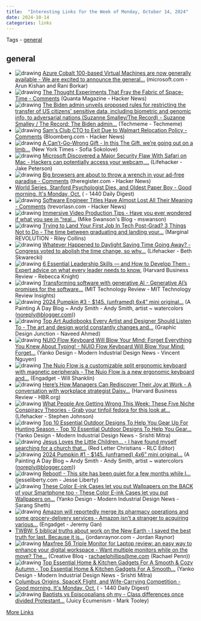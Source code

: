 ```yaml
---
title:  "Interesting Links for the Week of Monday, October 14, 2024"
date: 2024-10-14
categories: links
---
```


Tags  - [general](#general)


## general
- <img src='https://azurecomcdn.azureedge.net/cvt-7d64a6ad74031547d52bb8966c6b97369c40657ae8f5970a88b66ebda92d90a2/images/shared/social/azure-icon-250x250.png' alt='drawing' style='max-height: 100px;'/>  [Azure Cobalt 100-based Virtual Machines are now generally available - We are excited to announce the general...](https://azure.microsoft.com/en-us/blog/azure-cobalt-100-based-virtual-machines-are-now-generally-available/) (microsoft.com - Arun Kishan and Rani Borkar)
- <img src='https://news.ycombinator.com/y18.svg' alt='drawing' style='max-height: 100px;'/>  [The Thought Experiments That Fray the Fabric of Space-Time - Comments](https://www.quantamagazine.org/the-thought-experiments-that-fray-the-fabric-of-space-time-20240925/) (Quanta Magazine - Hacker News)
- <img src='http://www.techmeme.com/241021/i23.jpg' alt='drawing' style='max-height: 100px;'/>  [The Biden admin unveils proposed rules for restricting the transfer of US citizens' sensitive data, including biometric and genomic info, to adversarial nations (Suzanne Smalley/The Record) -   Suzanne Smalley / The Record: The Biden admin...](http://www.techmeme.com/241021/p23#a241021p23) (Techmeme - Techmeme)
- <img src='https://news.ycombinator.com/y18.svg' alt='drawing' style='max-height: 100px;'/>  [Sam's Club CTO to Exit Due to Walmart Relocation Policy - Comments](https://www.bloomberg.com/news/articles/2024-10-21/senior-walmart-wmt-executive-to-leave-company-due-to-relocation-policy) (Bloomberg.com - Hacker News)
- <img src='https://cdn.thewirecutter.com/wp-content/media/2024/10/241017-The-Gift-Top-Art-fallback.jpg?auto=webp&amp;quality=60&amp;width=630' alt='drawing' style='max-height: 100px;'/>  [A Can’t-Go-Wrong Gift -   In this The Gift, we’re going out on a limb...](https://www.nytimes.com/wirecutter/reviews/the-gift-go-to-gift-2024-1021/?utm_source=rss&utm_medium=feed&utm_campaign=RSS%20Feed) (New York Times - Sofia Sokolove)
- <img src='https://lifehacker.com/imagery/articles/01JAQP6B8WBSDXSDWN54FH9PKD/hero-image.jpg' alt='drawing' style='max-height: 100px;'/>  [Microsoft Discovered a Major Security Flaw With Safari on Mac - Hackers can potentially access your webcam,...](https://lifehacker.com/tech/microsoft-discovered-a-major-security-flaw-with-safari-on-mac) (Lifehacker - Jake Peterson)
- <img src='https://news.ycombinator.com/y18.svg' alt='drawing' style='max-height: 100px;'/>  [Big browsers are about to throw a wrench in your ad-free paradise - Comments](https://www.theregister.com/2024/10/21/ublock_firefox_chrome_issues/) (theregister.com - Hacker News)
-  [World Series, Stanford Psychologist Dies, and Oldest Paper Boy - Good morning. It's Monday, Oct.](mailto:reader-forwarded-email/ffee22d5c72cead7584b004df00a7857) ( - 1440 Daily Digest)
- <img src='https://news.ycombinator.com/y18.svg' alt='drawing' style='max-height: 100px;'/>  [Software Engineer Titles Have Almost Lost All Their Meaning - Comments](https://www.trevorlasn.com/blog/software-engineer-titles-have-almost-lost-all-their-meaning) (trevorlasn.com - Hacker News)
- <img src='https://blog.mikeswanson.com/wp-content/uploads/2024/04/MikeIcon-150x150.png' alt='drawing' style='max-height: 100px;'/>  [Immersive Video Production Tips - Have you ever wondered if what you see in “real...](https://blog.mikeswanson.com/immersive-video-production-tips/) (Mike Swanson's Blog - mswanson)
- <img src='https://spin.atomicobject.com/wp-content/uploads/user-testing-JillDeVriesPhotography-AO2022-150-1-1-scaled.jpg' alt='drawing' style='max-height: 100px;'/>  [Trying to Land Your First Job In Tech Post-Grad? 3 Things Not to Do - The time between graduating and landing your...](https://feeds.feedblitz.com/~/906461459/0/atomicspin~Trying-to-Land-Your-First-Job-In-Tech-PostGrad-Things-Not-to-Do/) (Marginal REVOLUTION - Riley Collins)
- <img src='https://lifehacker.com/imagery/articles/01HF2HDEP9RF9N7K9PWKXF57P8/hero-image.jpg' alt='drawing' style='max-height: 100px;'/>  [Whatever Happened to Daylight Saving Time Going Away? - Congress voted to abolish the time change, so why...](https://lifehacker.com/what-happened-to-ending-daylight-saving-time) (Lifehacker - Beth Skwarecki)
- <img src='https://hbr.org/favicon.ico' alt='drawing' style='max-height: 100px;'/>  [6 Essential Leadership Skills — and How to Develop Them - Expert advice on what every leader needs to know.](https://hbr.org/2024/10/6-essential-leadership-skills-and-how-to-develop-them) (Harvard Business Review - Rebecca Knight)
- <img src='https://www.technologyreview.com/static/media/favicon.1cfcdb44759a0f93ddf5feb5405dd4cc.ico' alt='drawing' style='max-height: 100px;'/>  [Transforming software with generative AI - Generative AI’s promises for the software...](https://www.technologyreview.com/2024/10/17/1105295/transforming-software-with-generative-ai/) (MIT Technology Review - MIT Technology Review Insights)
- <img src='https://blogger.googleusercontent.com/img/b/R29vZ2xl/AVvXsEjw4rXDQ3bmjFMyrd2p3TzlGjnW-rXciKsixyTQ9rgK4cSTrF0kgmPoKIep2tUQtFpW4FYkBc8NGFid1xCdQ1IKZX-wfHnhwi603ib5HwFj_G9qif3cH-4a2Wg04g2DbwpZFnyhgr6Vj1GMovKew5ZQKj_IWds1pZTifZYKf8gkL_XhzwaiynacHRIss-A/w400-h264/FullSizeRender.jpeg' alt='drawing' style='max-height: 100px;'/>  [2024 Pumpkin #3 - $145. (unframed) 6x4” mini original...](http://andysmithartist.blogspot.com/2024/10/2024-pumpkin-3.html) (A Painting A Day Blog ~ Andy Smith - Andy Smith, artist ~ watercolors (noreply@blogger.com))
- <img src='https://graphicdesignjunction.com/wp-content/uploads/2024/10/girl_listing_audiobooks.jpg' alt='drawing' style='max-height: 100px;'/>  [Top Art Audiobooks Every Artist and Designer Should Listen To - The art and design world constantly changes and...](https://graphicdesignjunction.com/2024/10/top-art-audiobooks-every-artist-and-designer-should-listen-to/) (Graphic Design Junction - Naveed Ahmed)
- <img src='https://www.yankodesign.com/images/design_news/2024/10/nuio-flow-keyboard-will-blow-your-mind-forget-everything-you-knew-about-typing/NUIO-Flow-Keyboard-1.jpg' alt='drawing' style='max-height: 100px;'/>  [NUIO Flow Keyboard Will Blow Your Mind: Forget Everything You Knew About Typing! - NUIO Flow Keyboard Will Blow Your Mind: Forget...](https://www.yankodesign.com/2024/10/15/nuio-flow-keyboard-will-blow-your-mind-forget-everything-you-knew-about-typing/?utm_source=rss&utm_medium=rss&utm_campaign=nuio-flow-keyboard-will-blow-your-mind-forget-everything-you-knew-about-typing) (Yanko Design - Modern Industrial Design News - Vincent Nguyen)
- <img src='https://s.yimg.com/kw/assets/favicon-160x160.png' alt='drawing' style='max-height: 100px;'/>  [The Nuio Flow is a customizable split ergonomic keyboard with magnetic peripherals - The Nuio Flow is a new ergonomic keyboard and...](https://www.engadget.com/computing/accessories/the-nuio-flow-is-a-customizable-split-ergonomic-keyboard-with-magnetic-peripherals-192259319.html?src=rss) (Engadget - Will Shanklin)
- <img src='https://hbr.org/favicon.ico' alt='drawing' style='max-height: 100px;'/>  [Here’s How Managers Can Rediscover Their Joy at Work - A conversation with workplace strategist Daisy...](https://hbr.org/podcast/2024/10/heres-how-managers-can-rediscover-their-joy-at-work) (Harvard Business Review - HBR.org)
- <img src='https://lifehacker.com/imagery/articles/01JA6D0BZDT3N4Z80Q8RBZMP91/hero-image.jpg' alt='drawing' style='max-height: 100px;'/>  [What People Are Getting Wrong This Week: These Five Niche Conspiracy Theories - Grab your tinfoil fedora for this look at...](https://lifehacker.com/entertainment/niche-conspiracy-theories-are-what-people-are-getting-wrong-this-week) (Lifehacker - Stephen Johnson)
- <img src='https://www.yankodesign.com/images/design_news/2024/10/outdoor-designs-for-hunting-season/top_10_outdoor_designs_hunting_season_yanko_design_01.jpg' alt='drawing' style='max-height: 100px;'/>  [Top 10 Essential Outdoor Designs To Help You Gear Up For Hunting Season - Top 10 Essential Outdoor Designs To Help You Gear...](https://www.yankodesign.com/2024/10/15/top-10-essential-outdoor-designs-to-help-you-gear-up-for-hunting-season/?utm_source=rss&utm_medium=rss&utm_campaign=top-10-essential-outdoor-designs-to-help-you-gear-up-for-hunting-season) (Yanko Design - Modern Industrial Design News - Srishti Mitra)
- <img src='https://redletterchristians.org/wp-content/uploads/2024/10/October-15-jesus-loves-the-little-children.jpg' alt='drawing' style='max-height: 100px;'/>  [Jesus Loves the Little Children… - I have found myself searching for a church that...](https://redletterchristians.org/2024/10/15/jesus-loves-the-little-children/) (Red Letter Christians - RLC Editor)
- <img src='https://blogger.googleusercontent.com/img/b/R29vZ2xl/AVvXsEjKUAEoq_s4I09x8_UTxS2jV0M2Z-GRYkKTquYtBlVyyw9Ldg0IPhHocy3Fse7JP56oVlO6btZpos9aTKwV02cye7qShtaiaEfUMxAtP5Mbacff4CL5MtBnkDMyeoufUlSFehI3wJZyeHvtPTivk3vxUboCxYwZqrbuDd3XWc3v_p3MxDF-yphyphenhyphenQfrRBdc/s72-w264-h400-c/thumbnail_FullSizeRender.jpg' alt='drawing' style='max-height: 100px;'/>  [2024 Pumpkin #1 - $145. (unframed) 4x6” mini original...](http://andysmithartist.blogspot.com/2024/10/2024-pumpkin-1.html) (A Painting A Day Blog ~ Andy Smith - Andy Smith, artist ~ watercolors (noreply@blogger.com))
- <img src='https://i0.wp.com/jesseliberty.com/wp-content/uploads/2016/05/Jesse.png?fit=174%2C159&ssl=1' alt='drawing' style='max-height: 100px;'/>  [Reboot! - This site has been quiet for a few months while I...](https://jesseliberty.com/2024/10/14/reboot/) (jesseliberty.com - Jesse Liberty)
- <img src='https://www.yankodesign.com/images/design_news/2024/10/these-color-eink-cases-let-you-put-wallpapers-on-the-back-of-your-smartphone-too/reinkstone_eink_phone_case_1.jpg' alt='drawing' style='max-height: 100px;'/>  [These Color E-ink Cases let you put Wallpapers on the BACK of your Smartphone too - These Color E-ink Cases let you put Wallpapers on...](https://www.yankodesign.com/2024/10/14/these-color-e-ink-cases-let-you-put-wallpapers-on-the-back-of-your-smartphone-too/?utm_source=rss&utm_medium=rss&utm_campaign=these-color-e-ink-cases-let-you-put-wallpapers-on-the-back-of-your-smartphone-too) (Yanko Design - Modern Industrial Design News - Sarang Sheth)
- <img src='https://s.yimg.com/kw/assets/favicon-160x160.png' alt='drawing' style='max-height: 100px;'/>  [Amazon will reportedly merge its pharmacy operations and some grocery-delivery services - Amazon isn’t a stranger to acquiring various...](https://www.engadget.com/big-tech/amazon-will-reportedly-merge-its-pharmacy-operations-and-some-grocery-delivery-services-160914672.html?src=rss) (Engadget - Jeremy Gan)
-  [TWBW: 5 biblical truths about work on the New Earth - I saved the best truth for last. Because it is...](mailto:reader-forwarded-email/cbbaf5442a9739600e102ad9c6f27ea7) (jordanraynor.com - Jordan Raynor)
- <img src='https://cdn.mos.cms.futurecdn.net/C5JjTbKrSqGrUaYHqFk6Wn.jpg' alt='drawing' style='max-height: 100px;'/>  [Maxfree S6 Triple Monitor for Laptop review: an easy way to enhance your digital workspace - Want multiple monitors while on the move? The...](https://www.creativebloq.com/tech/monitors/maxfree-s6-triple-laptop-screen-extender-review-an-easy-way-to-enhance-your-digital-work-space) (Creative Bloq - rachaelphillips@me.com (Rachael Penn))
- <img src='https://www.yankodesign.com/images/design_news/2024/10/essential-gadgets-for-fall-season-draft/top_10_gadgets_fall_yanko_design_01.jpg' alt='drawing' style='max-height: 100px;'/>  [Top Essential Home & Kitchen Gadgets For A Smooth & Cozy Autumn - Top Essential Home & Kitchen Gadgets For A Smooth...](https://www.yankodesign.com/2024/10/14/top-essential-home-kitchen-gadgets-for-a-smooth-cozy-autumn/?utm_source=rss&utm_medium=rss&utm_campaign=top-essential-home-kitchen-gadgets-for-a-smooth-cozy-autumn) (Yanko Design - Modern Industrial Design News - Srishti Mitra)
-  [Columbus Origins, SpaceX Flight, and Wife-Carrying Competition - Good morning. It's Monday, Oct.](mailto:reader-forwarded-email/5bbec85c8ed58694d88b6fb7c15e7ebb) ( - 1440 Daily Digest)
- <img src='https://juicyecumenism.com/wp-content/uploads/logo-header.png' alt='drawing' style='max-height: 100px;'/>  [Baptists vs Episcopalians oh my -  Class differences once divided Protestant...](https://juicyecumenism.com/2024/10/13/baptists-vs-episcopalians-oh-my/) (Juicy Ecumenism - Mark Tooley)

[More Links](/links)
